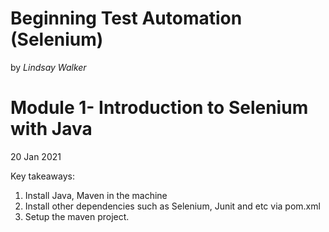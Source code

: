 # Beginning Test Automation (Selenium)

by *Lindsay Walker*

# Module 1- Introduction to Selenium with Java

20 Jan 2021

Key takeaways:

1. Install Java, Maven in the machine
2. Install other dependencies such as  Selenium, Junit and etc via pom.xml
3. Setup the maven project.

